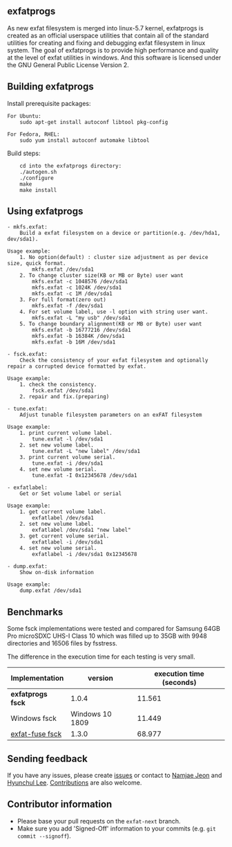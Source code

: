 
## exfatprogs
As new exfat filesystem is merged into linux-5.7 kernel, exfatprogs is
created as an official userspace utilities that contain all of the standard
utilities for creating and fixing and debugging exfat filesystem in linux
system. The goal of exfatprogs is to provide high performance and quality
at the level of exfat utilities in windows. And this software is licensed
under the GNU General Public License Version 2.

## Building exfatprogs
Install prerequisite packages:
```
For Ubuntu:
    sudo apt-get install autoconf libtool pkg-config

For Fedora, RHEL:
    sudo yum install autoconf automake libtool
```

Build steps:
```
    cd into the exfatprogs directory:
    ./autogen.sh
    ./configure
    make
    make install
```

## Using exfatprogs
```
- mkfs.exfat:
    Build a exfat filesystem on a device or partition(e.g. /dev/hda1, dev/sda1).

Usage example:
    1. No option(default) : cluster size adjustment as per device size, quick format.
        mkfs.exfat /dev/sda1
    2. To change cluster size(KB or MB or Byte) user want
        mkfs.exfat -c 1048576 /dev/sda1
        mkfs.exfat -c 1024K /dev/sda1
        mkfs.exfat -c 1M /dev/sda1
    3. For full format(zero out)
        mkfs.exfat -f /dev/sda1
    4. For set volume label, use -l option with string user want.
        mkfs.exfat -L "my usb" /dev/sda1
    5. To change boundary alignment(KB or MB or Byte) user want
        mkfs.exfat -b 16777216 /dev/sda1
        mkfs.exfat -b 16384K /dev/sda1
        mkfs.exfat -b 16M /dev/sda1

- fsck.exfat:
    Check the consistency of your exfat filesystem and optionally repair a corrupted device formatted by exfat.

Usage example:
    1. check the consistency.
        fsck.exfat /dev/sda1
    2. repair and fix.(preparing)

- tune.exfat:
    Adjust tunable filesystem parameters on an exFAT filesystem

Usage example:
    1. print current volume label.
        tune.exfat -l /dev/sda1
    2. set new volume label.
        tune.exfat -L "new label" /dev/sda1
    3. print current volume serial.
        tune.exfat -i /dev/sda1
    4. set new volume serial.
        tune.exfat -I 0x12345678 /dev/sda1

- exfatlabel:
    Get or Set volume label or serial

Usage example:
    1. get current volume label.
        exfatlabel /dev/sda1
    2. set new volume label.
        exfatlabel /dev/sda1 "new label"
    3. get current volume serial.
        exfatlabel -i /dev/sda1
    4. set new volume serial.
        exfatlabel -i /dev/sda1 0x12345678

- dump.exfat:
    Show on-disk information

Usage example:
    dump.exfat /dev/sda1

```

## Benchmarks

Some fsck implementations were tested and compared for Samsung 64GB Pro
microSDXC UHS-I Class 10 which was filled up to 35GB with 9948 directories
and 16506 files by fsstress.

The difference in the execution time for each testing is very small.


| Implementation       | version         | execution time (seconds) |
|----------------------|-----------------|--------------------------|
| **exfatprogs fsck**  | 1.0.4           | 11.561                   |
| Windows fsck         | Windows 10 1809 | 11.449                   |
| [exfat-fuse fsck]    | 1.3.0           | 68.977                   |

[exfat-fuse fsck]: https://github.com/relan/exfat

## Sending feedback
If you have any issues, please create [issues][1] or contact to [Namjae Jeon](mailto:linkinjeon@kernel.org) and
[Hyunchul Lee](mailto:hyc.lee@gmail.com).
[Contributions][2] are also welcome.

[1]: https://github.com/exfatprogs/exfatprogs/issues
[2]: https://github.com/exfatprogs/exfatprogs/pulls

## Contributor information
* Please base your pull requests on the `exfat-next` branch.
* Make sure you add 'Signed-Off' information to your commits (e.g. `git commit --signoff`).
